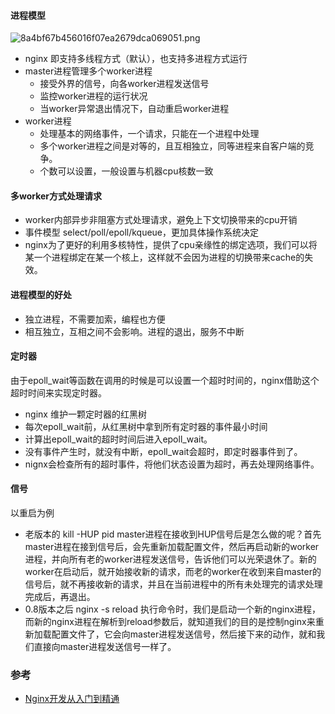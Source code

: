 #### 进程模型
![8a4bf67b456016f07ea2679dca069051.png](evernotecid://2B0A12FB-E62F-416E-8574-4CB5888E1A40/appyinxiangcom/20623507/ENResource/p40)
- nginx 即支持多线程方式（默认），也支持多进程方式运行
- master进程管理多个worker进程
    - 接受外界的信号，向各worker进程发送信号
    - 监控worker进程的运行状况
    - 当worker异常退出情况下，自动重启worker进程
- worker进程
    - 处理基本的网络事件，一个请求，只能在一个进程中处理
    - 多个worker进程之间是对等的，且互相独立，同等进程来自客户端的竞争。
    - 个数可以设置，一般设置与机器cpu核数一致

#### 多worker方式处理请求
- worker内部异步非阻塞方式处理请求，避免上下文切换带来的cpu开销
- 事件模型 select/poll/epoll/kqueue，更加具体操作系统决定
- nginx为了更好的利用多核特性，提供了cpu亲缘性的绑定选项，我们可以将某一个进程绑定在某一个核上，这样就不会因为进程的切换带来cache的失效。

#### 进程模型的好处
- 独立进程，不需要加索，编程也方便
- 相互独立，互相之间不会影响。进程的退出，服务不中断

#### 定时器
由于epoll_wait等函数在调用的时候是可以设置一个超时时间的，nginx借助这个超时时间来实现定时器。
- nginx 维护一颗定时器的红黑树
- 每次epoll_wait前，从红黑树中拿到所有定时器的事件最小时间
- 计算出epoll_wait的超时时间后进入epoll_wait。
- 没有事件产生时，就没有中断，epoll_wait会超时，即定时器事件到了。
- nignx会检查所有的超时事件，将他们状态设置为超时，再去处理网络事件。

#### 信号
以重启为例
- 老版本的 kill -HUP pid 
    master进程在接收到HUP信号后是怎么做的呢？首先master进程在接到信号后，会先重新加载配置文件，然后再启动新的worker进程，并向所有老的worker进程发送信号，告诉他们可以光荣退休了。新的worker在启动后，就开始接收新的请求，而老的worker在收到来自master的信号后，就不再接收新的请求，并且在当前进程中的所有未处理完的请求处理完成后，再退出。
- 0.8版本之后 nginx -s reload
    执行命令时，我们是启动一个新的nginx进程，而新的nginx进程在解析到reload参数后，就知道我们的目的是控制nginx来重新加载配置文件了，它会向master进程发送信号，然后接下来的动作，就和我们直接向master进程发送信号一样了。
### 参考
- [Nginx开发从入门到精通](http://tengine.taobao.org/book/)